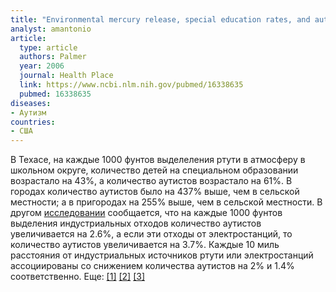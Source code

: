 ```yaml
---
title: "Environmental mercury release, special education rates, and autism disorder: an ecological study of Texas"
analyst: amantonio
article:
  type: article
  authors: Palmer
  year: 2006
  journal: Health Place
  link: https://www.ncbi.nlm.nih.gov/pubmed/16338635
  pubmed: 16338635
diseases:
- Аутизм
countries:
- США
---
```


В Техасе, на каждые 1000 фунтов выделеления ртути в атмосферу в школьном округе, количество детей на специальном образовании возрастало на 43%, а количество аутистов возрастало на 61%.
В городах количество аутистов было на 437% выше, чем в сельской местности; а в пригородах на 255% выше, чем в сельской местности.
В другом [исследовании](https://www.ncbi.nlm.nih.gov/pubmed/18353703) сообщается, что на каждые 1000 фунтов выделения индустриальных отходов количество аутистов увеличивается на 2.6%, а если эти отходы от электростанций, то количество аутистов увеличивается на 3.7%.
Каждые 10 миль расстояния от индустриальных источников ртути или электростанций ассоциированы со снижением количества аутистов на 2% и 1.4% соответственно. Еще: [[1]](https://www.ncbi.nlm.nih.gov/pmc/articles/PMC1570060) [[2]](https://www.ncbi.nlm.nih.gov/pmc/articles/PMC3091342) [[3]](https://www.ncbi.nlm.nih.gov/pmc/articles/PMC4721249)
